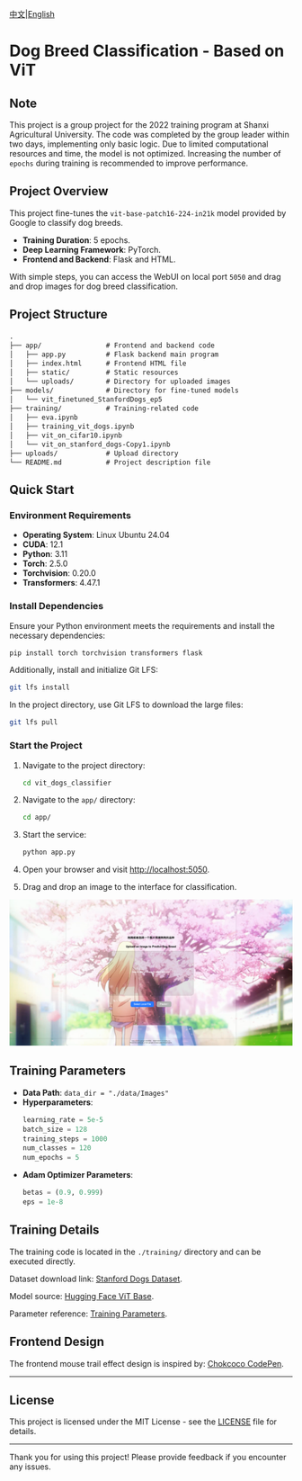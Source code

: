 [中文](README_zh.md)|[English](README.md)

# Dog Breed Classification - Based on ViT

## Note

This project is a group project for the 2022 training program at Shanxi Agricultural University. The code was completed by the group leader within two days, implementing only basic logic. Due to limited computational resources and time, the model is not optimized. Increasing the number of `epochs` during training is recommended to improve performance.

## Project Overview

This project fine-tunes the `vit-base-patch16-224-in21k` model provided by Google to classify dog breeds.
- **Training Duration**: 5 epochs.
- **Deep Learning Framework**: PyTorch.
- **Frontend and Backend**: Flask and HTML.

With simple steps, you can access the WebUI on local port `5050` and drag and drop images for dog breed classification.

## Project Structure

```
.
├── app/                # Frontend and backend code
│   ├── app.py          # Flask backend main program
│   ├── index.html      # Frontend HTML file
│   ├── static/         # Static resources
│   └── uploads/        # Directory for uploaded images
├── models/             # Directory for fine-tuned models
│   └── vit_finetuned_StanfordDogs_ep5
├── training/           # Training-related code
│   ├── eva.ipynb
│   ├── training_vit_dogs.ipynb
│   ├── vit_on_cifar10.ipynb
│   └── vit_on_stanford_dogs-Copy1.ipynb
├── uploads/            # Upload directory
└── README.md           # Project description file
```

## Quick Start

### Environment Requirements
- **Operating System**: Linux Ubuntu 24.04
- **CUDA**: 12.1
- **Python**: 3.11
- **Torch**: 2.5.0
- **Torchvision**: 0.20.0
- **Transformers**: 4.47.1

### Install Dependencies
Ensure your Python environment meets the requirements and install the necessary dependencies:

```bash
pip install torch torchvision transformers flask
```

Additionally, install and initialize Git LFS:

```bash
git lfs install
```

In the project directory, use Git LFS to download the large files:

```bash
git lfs pull
```

### Start the Project

1. Navigate to the project directory:
   ```bash
   cd vit_dogs_classifier
   ```

2. Navigate to the `app/` directory:
   ```bash
   cd app/
   ```

3. Start the service:
   ```bash
   python app.py
   ```

4. Open your browser and visit [http://localhost:5050](http://localhost:5050).

5. Drag and drop an image to the interface for classification.

![WebUI Interface](./imgs/webui.jpg)

## Training Parameters

- **Data Path**: `data_dir = "./data/Images"`
- **Hyperparameters**:
  ```python
  learning_rate = 5e-5
  batch_size = 128
  training_steps = 1000
  num_classes = 120
  num_epochs = 5
  ```
- **Adam Optimizer Parameters**:
  ```python
  betas = (0.9, 0.999)
  eps = 1e-8
  ```

## Training Details

The training code is located in the `./training/` directory and can be executed directly.

Dataset download link: [Stanford Dogs Dataset](http://vision.stanford.edu/aditya86/ImageNetDogs/).

Model source: [Hugging Face ViT Base](https://huggingface.co/google/vit-base-patch16-224-in21k).

Parameter reference: [Training Parameters](https://huggingface.co/amaye15/google-vit-base-patch16-224-batch64-lr0.005-standford-dogs).

## Frontend Design

The frontend mouse trail effect design is inspired by: [Chokcoco CodePen](https://codepen.io/Chokcoco/pen/XgvjQM).


---

## License

This project is licensed under the MIT License - see the [LICENSE](LICENSE) file for details.

---

Thank you for using this project! Please provide feedback if you encounter any issues.

